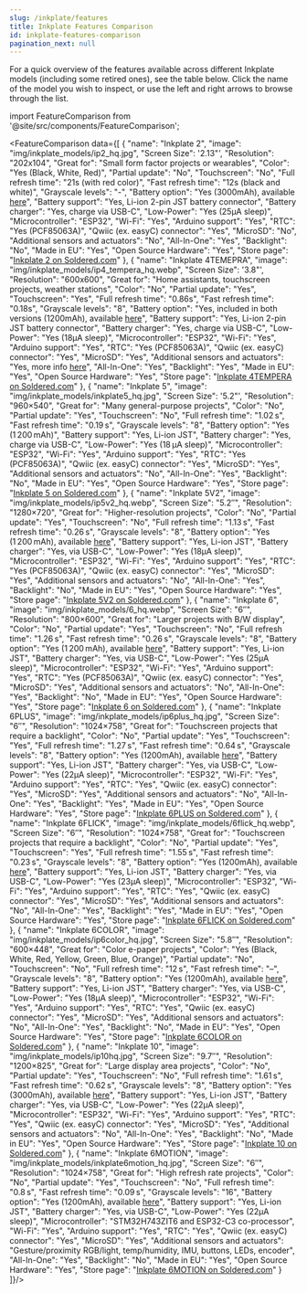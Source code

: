 ```yaml
---
slug: /inkplate/features
title: Inkplate Features Comparison
id: inkplate-features-comparison
pagination_next: null
---
```


For a quick overview of the features available across different Inkplate models (including some retired ones), see the table below. Click the name of the model you wish to inspect, or use the left and right arrows to browse through the list.

import FeatureComparison from '@site/src/components/FeatureComparison';

<FeatureComparison
  data={[
    {
      "name": "Inkplate 2",
      "image": "img/inkplate_models/ip2_hq.jpg",
      "Screen Size": '2.13"',
      "Resolution": "202x104",
      "Great for": "Small form factor projects or wearables",
      "Color": "Yes (Black, White, Red)",
      "Partial update": "No",
      "Touchscreen": "No",
      "Full refresh time": "21s (with red color)",
      "Fast refresh time": "12s (black and white)",
      "Grayscale levels": "-",
      "Battery option": "Yes (3000mAh), available [here](https://soldered.com/product/li-ion-battery-3000mah-3-7v/)",
      "Battery support": "Yes, Li-ion 2-pin JST battery connector",
      "Battery charger": "Yes, charge via USB-C",
      "Low-Power": "Yes (25µA sleep)",
      "Microcontroller": "ESP32",
      "Wi-Fi": "Yes",
      "Arduino support": "Yes",
      "RTC": "Yes (PCF85063A)",
      "Qwiic (ex. easyC) connector": "Yes",
      "MicroSD": "No",
      "Additional sensors and actuators": "No",
      "All-In-One": "Yes",
      "Backlight": "No",
      "Made in EU": "Yes",
      "Open Source Hardware": "Yes",
      "Store page": "[Inkplate 2 on Soldered.com](https://soldered.com/product/inkplate-2/)"
    },
    {
      "name": "Inkplate 4TEMEPRA",
      "image": "img/inkplate_models/ip4_tempera_hq.webp",
      "Screen Size": '3.8"',
      "Resolution": "600x600",
      "Great for": "Home assistants, touchscreen projects, weather stations",
      "Color": "No",
      "Partial update": "Yes",
      "Touchscreen": "Yes",
      "Full refresh time": "0.86s",
      "Fast refresh time": "0.18s",
      "Grayscale levels": "8",
      "Battery option": "Yes, included in both versions (1200mAh), available [here](https://soldered.com/product/li-ion-battery-1200mah-3-7v/)",
      "Battery support": "Yes, Li-ion 2-pin JST battery connector",
      "Battery charger": "Yes, charge via USB-C",
      "Low-Power": "Yes (18µA sleep)",
      "Microcontroller": "ESP32",
      "Wi-Fi": "Yes",
      "Arduino support": "Yes",
      "RTC": "Yes (PCF85063A)",
      "Qwiic (ex. easyC) connector": "Yes",
      "MicroSD": "Yes",
      "Additional sensors and actuators": "Yes, more info [here](https://soldered.com/documentation/inkplate/4tempera/hardware/design/)",
      "All-In-One": "Yes",
      "Backlight": "Yes",
      "Made in EU": "Yes",
      "Open Source Hardware": "Yes",
      "Store page": "[Inkplate 4TEMPERA on Soldered.com](https://soldered.com/product/inkplate-4-tempera/)"
    },
    {
      "name": "Inkplate 5",
      "image": "img/inkplate_models/inkplate5_hq.jpg",
      "Screen Size": '5.2"',
      "Resolution": "960×540",
      "Great for": "Many general-purpose projects",
      "Color": "No",
      "Partial update": "Yes",
      "Touchscreen": "No",
      "Full refresh time": "1.02 s",
      "Fast refresh time": "0.19 s",
      "Grayscale levels": "8",
      "Battery option": "Yes (1 200 mAh)",
      "Battery support": "Yes, Li-ion JST",
      "Battery charger": "Yes, charge via USB-C",
      "Low-Power": "Yes (18 µA sleep)",
      "Microcontroller": "ESP32",
      "Wi-Fi": "Yes",
      "Arduino support": "Yes",
      "RTC": "Yes (PCF85063A)",
      "Qwiic (ex. easyC) connector": "Yes",
      "MicroSD": "Yes",
      "Additional sensors and actuators": "No",
      "All-In-One": "Yes",
      "Backlight": "No",
      "Made in EU": "Yes",
      "Open Source Hardware": "Yes",
      "Store page": "[Inkplate 5 on Soldered.com](https://soldered.com/product/soldered-inkplate-5-5-2%e2%80%b3-e-paper-board/)"
  },
  {
    "name": "Inkplate 5V2",
    "image": "img/inkplate_models/ip5v2_hq.webp",
    "Screen Size": "5.2″",
    "Resolution": "1280×720",
    "Great for": "Higher-resolution projects",
    "Color": "No",
    "Partial update": "Yes",
    "Touchscreen": "No",
    "Full refresh time": "1.13 s",
    "Fast refresh time": "0.26 s",
    "Grayscale levels": "8",
    "Battery option": "Yes (1 200 mAh), available [here](https://soldered.com/product/li-ion-battery-1200mah-3-7v/)",
    "Battery support": "Yes, Li-ion JST",
    "Battery charger": "Yes, via USB-C",
    "Low-Power": "Yes (18µA sleep)",
    "Microcontroller": "ESP32",
    "Wi-Fi": "Yes",
    "Arduino support": "Yes",
    "RTC": "Yes (PCF85063A)",
    "Qwiic (ex. easyC) connector": "Yes",
    "MicroSD": "Yes",
    "Additional sensors and actuators": "No",
    "All-In-One": "Yes",
    "Backlight": "No",
    "Made in EU": "Yes",
    "Open Source Hardware": "Yes",
    "Store page": "[Inkplate 5V2 on Soldered.com](https://soldered.com/product/inkplate-5-gen2/)"
  },
  {
    "name": "Inkplate 6",
    "image": "img/inkplate_models/6_hq.webp",
    "Screen Size": "6″",
    "Resolution": "800×600",
    "Great for": "Larger projects with B/W display",
    "Color": "No",
    "Partial update": "Yes",
    "Touchscreen": "No",
    "Full refresh time": "1.26 s",
    "Fast refresh time": "0.26 s",
    "Grayscale levels": "8",
    "Battery option": "Yes (1 200 mAh), available [here](https://soldered.com/product/li-ion-battery-1200mah-3-7v/)",
    "Battery support": "Yes, Li-ion JST",
    "Battery charger": "Yes, via USB-C",
    "Low-Power": "Yes (25µA sleep)",
    "Microcontroller": "ESP32",
    "Wi-Fi": "Yes",
    "Arduino support": "Yes",
    "RTC": "Yes (PCF85063A)",
    "Qwiic (ex. easyC) connector": "Yes",
    "MicroSD": "Yes",
    "Additional sensors and actuators": "No",
    "All-In-One": "Yes",
    "Backlight": "No",
    "Made in EU": "Yes",
    "Open Source Hardware": "Yes",
    "Store page": "[Inkplate 6 on Soldered.com](https://soldered.com/product/inkplate-6-6-e-paper-board/)"
  },
  {
    "name": "Inkplate 6PLUS",
    "image": "img/inkplate_models/ip6plus_hq.jpg",
    "Screen Size": "6″",
    "Resolution": "1024×758",
    "Great for": "Touchscreen projects that require a backlight",
    "Color": "No",
    "Partial update": "Yes",
    "Touchscreen": "Yes",
    "Full refresh time": "1.27 s",
    "Fast refresh time": "0.64 s",
    "Grayscale levels": "8",
    "Battery option": "Yes (1200mAh), available [here](https://soldered.com/product/li-ion-battery-1200mah-3-7v/)",
    "Battery support": "Yes, Li-ion JST",
    "Battery charger": "Yes, via USB-C",
    "Low-Power": "Yes (22µA sleep)",
    "Microcontroller": "ESP32",
    "Wi-Fi": "Yes",
    "Arduino support": "Yes",
    "RTC": "Yes",
    "Qwiic (ex. easyC) connector": "Yes",
    "MicroSD": "Yes",
    "Additional sensors and actuators": "No",
    "All-In-One": "Yes",
    "Backlight": "Yes",
    "Made in EU": "Yes",
    "Open Source Hardware": "Yes",
    "Store page": "[Inkplate 6PLUS on Soldered.com](https://soldered.com/product/inkplate-6plus-e-paper-display-with-touchscreen-copy/)"
  },
  {
    "name": "Inkplate 6FLICK",
    "image": "img/inkplate_models/6flick_hq.webp",
    "Screen Size": "6″",
    "Resolution": "1024×758",
    "Great for": "Touchscreen projects that require a backlight",
    "Color": "No",
    "Partial update": "Yes",
    "Touchscreen": "Yes",
    "Full refresh time": "1.55 s",
    "Fast refresh time": "0.23 s",
    "Grayscale levels": "8",
    "Battery option": "Yes (1200mAh), available [here](https://soldered.com/product/li-ion-battery-1200mah-3-7v/)",
    "Battery support": "Yes, Li-ion JST",
    "Battery charger": "Yes, via USB-C",
    "Low-Power": "Yes (23µA sleep)",
    "Microcontroller": "ESP32",
    "Wi-Fi": "Yes",
    "Arduino support": "Yes",
    "RTC": "Yes",
    "Qwiic (ex. easyC) connector": "Yes",
    "MicroSD": "Yes",
    "Additional sensors and actuators": "No",
    "All-In-One": "Yes",
    "Backlight": "Yes",
    "Made in EU": "Yes",
    "Open Source Hardware": "Yes",
    "Store page": "[Inkplate 6FLICK on Soldered.com](https://soldered.com/product/inkplate-6flick/)"
  },
  {
    "name": "Inkplate 6COLOR",
    "image": "img/inkplate_models/ip6color_hq.jpg",
    "Screen Size": "5.8″",
    "Resolution": "600×448",
    "Great for": "Color e-paper projects",
    "Color": "Yes (Black, White, Red, Yellow, Green, Blue, Orange)",
    "Partial update": "No",
    "Touchscreen": "No",
    "Full refresh time": "12 s",
    "Fast refresh time": "–",
    "Grayscale levels": "8",
    "Battery option": "Yes (1200mAh), available [here](https://soldered.com/product/li-ion-battery-1200mah-3-7v/)",
    "Battery support": "Yes, Li-ion JST",
    "Battery charger": "Yes, via USB-C",
    "Low-Power": "Yes (18µA sleep)",
    "Microcontroller": "ESP32",
    "Wi-Fi": "Yes",
    "Arduino support": "Yes",
    "RTC": "Yes",
    "Qwiic (ex. easyC) connector": "Yes",
    "MicroSD": "Yes",
    "Additional sensors and actuators": "No",
    "All-In-One": "Yes",
    "Backlight": "No",
    "Made in EU": "Yes",
    "Open Source Hardware": "Yes",
    "Store page": "[Inkplate 6COLOR on Soldered.com](https://soldered.com/product/inkplate-6color-e-paper-display/)"
  },
  {
    "name": "Inkplate 10",
    "image": "img/inkplate_models/ip10hq.jpg",
    "Screen Size": "9.7″",
    "Resolution": "1200×825",
    "Great for": "Large display area projects",
    "Color": "No",
    "Partial update": "Yes",
    "Touchscreen": "No",
    "Full refresh time": "1.61 s",
    "Fast refresh time": "0.62 s",
    "Grayscale levels": "8",
    "Battery option": "Yes (3000mAh), available [here](https://soldered.com/product/li-ion-battery-3000mah-3-7v/)",
    "Battery support": "Yes, Li-ion JST",
    "Battery charger": "Yes, via USB-C",
    "Low-Power": "Yes (22µA sleep)",
    "Microcontroller": "ESP32",
    "Wi-Fi": "Yes",
    "Arduino support": "Yes",
    "RTC": "Yes",
    "Qwiic (ex. easyC) connector": "Yes",
    "MicroSD": "Yes",
    "Additional sensors and actuators": "No",
    "All-In-One": "Yes",
    "Backlight": "No",
    "Made in EU": "Yes",
    "Open Source Hardware": "Yes",
    "Store page": "[Inkplate 10 on Soldered.com](https://soldered.com/product/inkplate-10-9-7-e-paper-board-copy/)"
  },
  {
    "name": "Inkplate 6MOTION",
    "image": "img/inkplate_models/inkplate6motion_hq.jpg",
    "Screen Size": "6″",
    "Resolution": "1024×758",
    "Great for": "High refresh rate projects",
    "Color": "No",
    "Partial update": "Yes",
    "Touchscreen": "No",
    "Full refresh time": "0.8 s",
    "Fast refresh time": "0.09 s",
    "Grayscale levels": "16",
    "Battery option": "Yes (1200mAh), available [here](https://soldered.com/product/li-ion-battery-1200mah-3-7v/)",
    "Battery support": "Yes, Li-ion JST",
    "Battery charger": "Yes, via USB-C",
    "Low-Power": "Yes (22µA sleep)",
    "Microcontroller": "STM32H743ZIT6 and ESP32-C3 co-processor",
    "Wi-Fi": "Yes",
    "Arduino support": "Yes",
    "RTC": "Yes",
    "Qwiic (ex. easyC) connector": "Yes",
    "MicroSD": "Yes",
    "Additional sensors and actuators": "Gesture/proximity RGB/light, temp/humidity, IMU, buttons, LEDs, encoder",
    "All-In-One": "Yes",
    "Backlight": "No",
    "Made in EU": "Yes",
    "Open Source Hardware": "Yes",
    "Store page": "[Inkplate 6MOTION on Soldered.com](https://soldered.com/product/inkplate-6-motion/)"
  }
]}/>